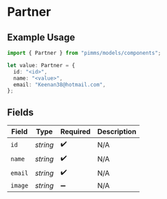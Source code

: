 # Partner

## Example Usage

```typescript
import { Partner } from "pimms/models/components";

let value: Partner = {
  id: "<id>",
  name: "<value>",
  email: "Keenan38@hotmail.com",
};
```

## Fields

| Field              | Type               | Required           | Description        |
| ------------------ | ------------------ | ------------------ | ------------------ |
| `id`               | *string*           | :heavy_check_mark: | N/A                |
| `name`             | *string*           | :heavy_check_mark: | N/A                |
| `email`            | *string*           | :heavy_check_mark: | N/A                |
| `image`            | *string*           | :heavy_minus_sign: | N/A                |